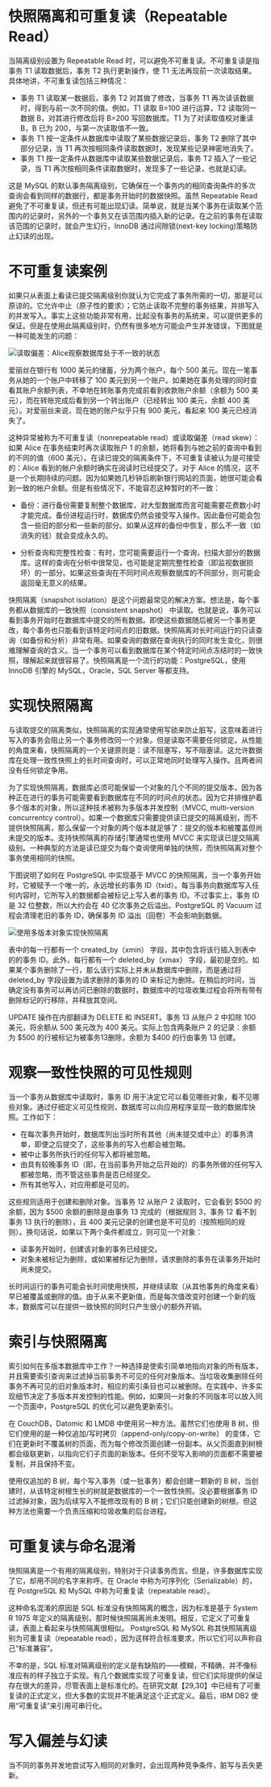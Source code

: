 # 快照隔离和可重复读（Repeatable Read）

当隔离级别设置为 Repeatable Read 时，可以避免不可重复读。不可重复读是指事务 T1 读取数据后，事务 T2 执行更新操作，使 T1 无法再现前一次读取结果。具体地讲，不可重复读包括三种情况：

- 事务 T1 读取某一数据后，事务 T2 对其做了修改，当事务 T1 再次读该数据时，得到与前一次不同的值。例如，T1 读取 B=100 进行运算，T2 读取同一数据 B，对其进行修改后将 B=200 写回数据库。T1 为了对读取值校对重读 B，B 已为 200，与第一次读取值不一致。
- 事务 T1 按一定条件从数据库中读取了某些数据记录后，事务 T2 删除了其中部分记录，当 T1 再次按相同条件读取数据时，发现某些记录神密地消失了。
- 事务 T1 按一定条件从数据库中读取某些数据记录后，事务 T2 插入了一些记录，当 T1 再次按相同条件读取数据时，发现多了一些记录，也就是幻读。

这是 MySQL 的默认事务隔离级别，它确保在一个事务内的相同查询条件的多次查询会看到同样的数据行，都是事务开始时的数据快照。虽然 Repeatable Read 避免了不可重复读，但还有可能出现幻读。简单说，就是当某个事务在读取某个范围内的记录时，另外的一个事务又在该范围内插入新的记录。在之前的事务在读取该范围的记录时，就会产生幻行，InnoDB 通过间隙锁(next-key locking)策略防止幻读的出现。

# 不可重复读案例

如果只从表面上看读已提交隔离级别你就认为它完成了事务所需的一切，那是可以原谅的。它允许中止（原子性的要求）；它防止读取不完整的事务结果，并排写入的并发写入。事实上这些功能非常有用，比起没有事务的系统来，可以提供更多的保证。但是在使用此隔离级别时，仍然有很多地方可能会产生并发错误，下图就是一种可能发生的问题：

![读取偏差：Alice观察数据库处于不一致的状态](https://s2.ax1x.com/2020/02/10/14CVOA.md.png)

爱丽丝在银行有 1000 美元的储蓄，分为两个账户，每个 500 美元。现在一笔事务从她的一个账户中转移了 100 美元到另一个账户。如果她在事务处理的同时查看其账户余额列表，不幸地在转账事务完成前看到收款账户余额（余额为 500 美元），而在转账完成后看到另一个转出账户（已经转出 100 美元，余额 400 美元）。对爱丽丝来说，现在她的账户似乎只有 900 美元，看起来 100 美元已经消失了。

这种异常被称为不可重复读（nonrepeatable read）或读取偏差（read skew）：如果 Alice 在事务结束时再次读取账户 1 的余额，她将看到与她之前的查询中看到的不同的值（600 美元）。在读已提交的隔离条件下，不可重复读被认为是可接受的：Alice 看到的帐户余额时确实在阅读时已经提交了。对于 Alice 的情况，这不是一个长期持续的问题。因为如果她几秒钟后刷新银行网站的页面，她很可能会看到一致的帐户余额。但是有些情况下，不能容忍这种暂时的不一致：

- 备份：进行备份需要复制整个数据库，对大型数据库而言可能需要花费数小时才能完成。备份进程运行时，数据库仍然会接受写入操作。因此备份可能会包含一些旧的部分和一些新的部分。如果从这样的备份中恢复，那么不一致（如消失的钱）就会变成永久的。

- 分析查询和完整性检查：有时，您可能需要运行一个查询，扫描大部分的数据库。这样的查询在分析中很常见，也可能是定期完整性检查（即监视数据损坏）的一部分。如果这些查询在不同时间点观察数据库的不同部分，则可能会返回毫无意义的结果。

快照隔离（snapshot isolation）是这个问题最常见的解决方案。想法是，每个事务都从数据库的一致快照（consistent snapshot） 中读取。也就是说，事务可以看到事务开始时在数据库中提交的所有数据。即使这些数据随后被另一个事务更改，每个事务也只能看到该特定时间点的旧数据。快照隔离对长时间运行的只读查询（如备份和分析）非常有用。如果查询的数据在查询执行的同时发生变化，则很难理解查询的含义。当一个事务可以看到数据库在某个特定时间点冻结时的一致快照，理解起来就很容易了。快照隔离是一个流行的功能：PostgreSQL，使用 InnoDB 引擎的 MySQL，Oracle，SQL Server 等都支持。

# 实现快照隔离

与读取提交的隔离类似，快照隔离的实现通常使用写锁来防止脏写，这意味着进行写入的事务会阻止另一个事务修改同一个对象。但是读取不需要任何锁定。从性能的角度来看，快照隔离的一个关键原则是：读不阻塞写，写不阻塞读。这允许数据库在处理一致性快照上的长时间查询时，可以正常地同时处理写入操作。且两者间没有任何锁定争用。

为了实现快照隔离，数据库必须可能保留一个对象的几个不同的提交版本，因为各种正在进行的事务可能需要看到数据库在不同的时间点的状态。因为它并排维护着多个版本的对象，所以这种技术被称为多版本并发控制（MVCC, multi-version concurrentcy control）。如果一个数据库只需要提供读已提交的隔离级别，而不提供快照隔离，那么保留一个对象的两个版本就足够了：提交的版本和被覆盖但尚未提交的版本。支持快照隔离的存储引擎通常也使用 MVCC 来实现读已提交隔离级别。一种典型的方法是读已提交为每个查询使用单独的快照，而快照隔离对整个事务使用相同的快照。

下图说明了如何在 PostgreSQL 中实现基于 MVCC 的快照隔离，当一个事务开始时，它被赋予一个唯一的，永远增长的事务 ID（txid）。每当事务向数据库写入任何内容时，它所写入的数据都会被标记上写入者的事务 ID。不过事实上，事务 ID 是 32 位整数，所以大约会在 40 亿次事务之后溢出。PostgreSQL 的 Vacuum 过程会清理老旧的事务 ID，确保事务 ID 溢出（回卷）不会影响到数据。

![使用多版本对象实现快照隔离](https://s2.ax1x.com/2020/02/10/15z8IK.png)

表中的每一行都有一个 created_by（xmin） 字段，其中包含将该行插入到表中的的事务 ID。此外，每行都有一个 deleted_by（xmax） 字段，最初是空的。如果某个事务删除了一行，那么该行实际上并未从数据库中删除，而是通过将 deleted_by 字段设置为请求删除的事务的 ID 来标记为删除。在稍后的时间，当确定没有事务可以再访问已删除的数据时，数据库中的垃圾收集过程会将所有带有删除标记的行移除，并释放其空间。

UPDATE 操作在内部翻译为 DELETE 和 INSERT。事务 13 从账户 2 中扣除 100 美元，将余额从 500 美元改为 400 美元。实际上包含两条账户 2 的记录：余额为 $500 的行被标记为被事务13删除，余额为 $400 的行由事务 13 创建。

# 观察一致性快照的可见性规则

当一个事务从数据库中读取时，事务 ID 用于决定它可以看见哪些对象，看不见哪些对象。通过仔细定义可见性规则，数据库可以向应用程序呈现一致的数据库快照。工作如下：

- 在每次事务开始时，数据库列出当时所有其他（尚未提交或中止）的事务清单，即使之后提交了，这些事务的写入也都会被忽略。
- 被中止事务所执行的任何写入都将被忽略。
- 由具有较晚事务 ID（即，在当前事务开始之后开始的）的事务所做的任何写入都被忽略，而不管这些事务是否已经提交。
- 所有其他写入，对应用都是可见的。

这些规则适用于创建和删除对象。当事务 12 从账户 2 读取时，它会看到 $500 的余额，因为 $500 余额的删除是由事务 13 完成的（根据规则 3，事务 12 看不到事务 13 执行的删除），且 400 美元记录的创建也是不可见的（按照相同的规则）。换句话说，如果以下两个条件都成立，则可见一个对象：

- 读事务开始时，创建该对象的事务已经提交。
- 对象未被标记为删除，或如果被标记为删除，请求删除的事务在读事务开始时尚未提交。

长时间运行的事务可能会长时间使用快照，并继续读取（从其他事务的角度来看）早已被覆盖或删除的值。由于从来不更新值，而是每次值改变时创建一个新的版本，数据库可以在提供一致快照的同时只产生很小的额外开销。

# 索引与快照隔离

索引如何在多版本数据库中工作？一种选择是使索引简单地指向对象的所有版本，并且需要索引查询来过滤掉当前事务不可见的任何对象版本。当垃圾收集删除任何事务不再可见的旧对象版本时，相应的索引条目也可以被删除。在实践中，许多实现细节决定了多版本并发控制的性能。例如，如果同一对象的不同版本可以放入同一个页面中，PostgreSQL 的优化可以避免更新索引。

在 CouchDB，Datomic 和 LMDB 中使用另一种方法。虽然它们也使用 B 树，但它们使用的是一种仅追加/写时拷贝（append-only/copy-on-write） 的变体，它们在更新时不覆盖树的页面，而为每个修改页面创建一份副本。从父页面直到树根都会级联更新，以指向它们子页面的新版本。任何不受写入影响的页面都不需要被复制，并且保持不变。

使用仅追加的 B 树，每个写入事务（或一批事务）都会创建一颗新的 B 树，当创建时，从该特定树根生长的树就是数据库的一个一致性快照。没必要根据事务 ID 过滤掉对象，因为后续写入不能修改现有的 B 树；它们只能创建新的树根。但这种方法也需要一个负责压缩和垃圾收集的后台进程。

# 可重复读与命名混淆

快照隔离是一个有用的隔离级别，特别对于只读事务而言。但是，许多数据库实现了它，却用不同的名字来称呼。在 Oracle 中称为可序列化（Serializable）的，在 PostgreSQL 和 MySQL 中称为可重复读（repeatable read）。

这种命名混淆的原因是 SQL 标准没有快照隔离的概念，因为标准是基于 System R 1975 年定义的隔离级别，那时候快照隔离尚未发明。相反，它定义了可重复读，表面上看起来与快照隔离很相似。 PostgreSQL 和 MySQL 称其快照隔离级别为可重复读（repeatable read），因为这样符合标准要求，所以它们可以声称自己“标准兼容”。

不幸的是，SQL 标准对隔离级别的定义是有缺陷的——模糊，不精确，并不像标准应有的样子独立于实现。有几个数据库实现了可重复读，但它们实际提供的保证存在很大的差异，尽管表面上是标准化的。在研究文献【29,30】中已经有了可重复读的正式定义，但大多数的实现并不能满足这个正式定义。最后，IBM DB2 使用“可重复读”来引用可串行化。

# 写入偏差与幻读

当不同的事务并发地尝试写入相同的对象时，会出现两种竞争条件，脏写与丢失更新。
